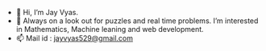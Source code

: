 - 👋 Hi, I’m Jay Vyas. 
- 👀 Always on a look out for puzzles and real time problems. I’m interested in Mathematics, Machine leaning and web development.
- 📫 Mail id : jayvyas529@gmail.com

<!---
JayVyas01/JayVyas01 is a ✨ special ✨ repository because its `README.md` (this file) appears on your GitHub profile.
You can click the Preview link to take a look at your changes.
--->
